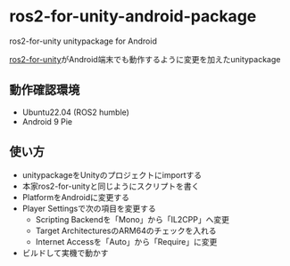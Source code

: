# ros2-for-unity-android-package
ros2-for-unity unitypackage for Android

[ros2-for-unity](https://github.com/RobotecAI/ros2-for-unity)がAndroid端末でも動作するように変更を加えたunitypackage

## 動作確認環境
- Ubuntu22.04 (ROS2 humble)
- Android 9 Pie

## 使い方
- unitypackageをUnityのプロジェクトにimportする
- 本家ros2-for-unityと同じようにスクリプトを書く
- PlatformをAndroidに変更する
- Player Settingsで次の項目を変更する
    - Scripting Backendを「Mono」から「IL2CPP」へ変更
    - Target ArchitecturesのARM64のチェックを入れる
    - Internet Accessを「Auto」から「Require」に変更
- ビルドして実機で動かす